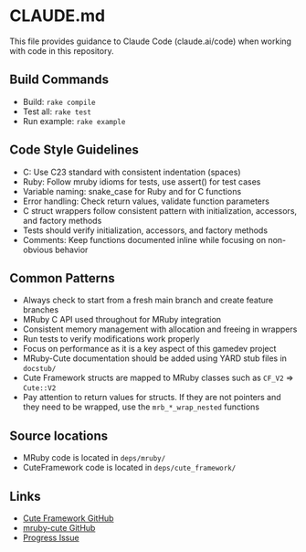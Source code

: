 # CLAUDE.md

This file provides guidance to Claude Code (claude.ai/code) when working with code in this repository.

## Build Commands
- Build: `rake compile`
- Test all: `rake test`
- Run example: `rake example`

## Code Style Guidelines
- C: Use C23 standard with consistent indentation (spaces)
- Ruby: Follow mruby idioms for tests, use assert() for test cases
- Variable naming: snake_case for Ruby and for C functions
- Error handling: Check return values, validate function parameters
- C struct wrappers follow consistent pattern with initialization, accessors, and factory methods
- Tests should verify initialization, accessors, and factory methods
- Comments: Keep functions documented inline while focusing on non-obvious behavior

## Common Patterns
- Always check to start from a fresh main branch and create feature branches
- MRuby C API used throughout for MRuby integration
- Consistent memory management with allocation and freeing in wrappers
- Run tests to verify modifications work properly
- Focus on performance as it is a key aspect of this gamedev project
- MRuby-Cute documentation should be added using YARD stub files in `docstub/`
- Cute Framework structs are mapped to MRuby classes such as `CF_V2` => `Cute::V2`
- Pay attention to return values for structs. If they are not pointers and they need to be wrapped, use the `mrb_*_wrap_nested` functions

## Source locations

- MRuby code is located in `deps/mruby/`
- CuteFramework code is located in `deps/cute_framework/`

## Links

  * [Cute Framework GitHub](https://github.com/RandyGaul/cute_framework)
  * [mruby-cute GitHub](https://github.com/pusewicz/mruby-cute)
  * [Progress Issue](https://github.com/pusewicz/mruby-cute/issues/5)

